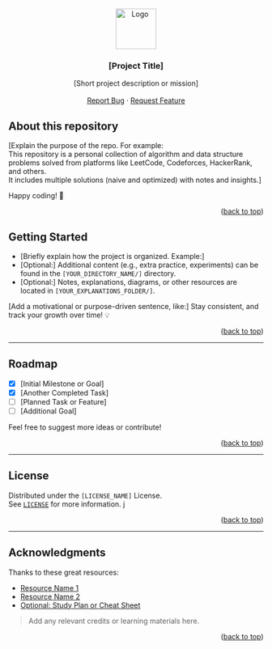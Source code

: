 <a name="readme-top"></a>

<br />
<div align="center">
  <a href="#">
    <img src="./assets/logo.svg" alt="Logo" width="80" height="80">
  </a>
  <h3 align="center">[Project Title]</h3>

  <p align="center">
    [Short project description or mission]
    <br />
    <br />
    <a href="https://github.com/[YOUR_USERNAME]/[REPO_NAME]/issues">Report Bug</a>
    ·
    <a href="https://github.com/[YOUR_USERNAME]/[REPO_NAME]/issues">Request Feature</a>
  </p>
</div>

## About this repository

[Explain the purpose of the repo. For example:  
This repository is a personal collection of algorithm and data structure problems solved from platforms like LeetCode, Codeforces, HackerRank, and others.  
It includes multiple solutions (naive and optimized) with notes and insights.]

Happy coding! 🚀

<p align="right">(<a href="#readme-top">back to top</a>)</p>

<!-- GETTING STARTED -->

## Getting Started

- [Briefly explain how the project is organized. Example:]
- [Optional:] Additional content (e.g., extra practice, experiments) can be found in the `[YOUR_DIRECTORY_NAME/]` directory.
- [Optional:] Notes, explanations, diagrams, or other resources are located in `[YOUR_EXPLANATIONS_FOLDER/]`.

[Add a motivational or purpose-driven sentence, like:]
Stay consistent, and track your growth over time! 💡

<p align="right">(<a href="#readme-top">back to top</a>)</p>

---

## Roadmap

- [x] [Initial Milestone or Goal]
- [x] [Another Completed Task]
- [ ] [Planned Task or Feature]
- [ ] [Additional Goal]

Feel free to suggest more ideas or contribute!

<p align="right">(<a href="#readme-top">back to top</a>)</p>

---

## License

Distributed under the `[LICENSE_NAME]` License.  
See [`LICENSE`](./LICENSE) for more information.
j
<p align="right">(<a href="#readme-top">back to top</a>)</p>

---

## Acknowledgments

Thanks to these great resources:

- [Resource Name 1](https://example.com)
- [Resource Name 2](https://example.com)
- [Optional: Study Plan or Cheat Sheet](https://example.com)

> Add any relevant credits or learning materials here.

<p align="right">(<a href="#readme-top">back to top</a>)</p>
